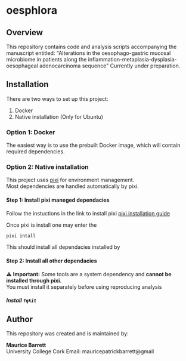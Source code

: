 # oesphlora
## Overview
This repository contains code and analysis scripts accompanying the manuscript entitled:
"Alterations in the oesophago-gastric mucosal microbiome in patients along the inflammation-metaplasia-dysplasia-oesophageal adenocarcinoma sequence"
Currently under preparation.


## Installation

There are two ways to set up this project:

1. Docker
2. Native installation (Only for Ubuntu)

### Option 1: Docker

The easiest way is to use the prebuilt Docker image, which will contain required dependencies.

### Option 2: Native installation

This project uses [pixi](https://pixi.sh) for environment management.  
Most dependencies are handled automatically by pixi.

#### Step 1: Install pixi maneged dependacies
Follow the instuctions in the link to install pixi [pixi installation guide](https://pixi.sh/latest/#installation)

Once pixi is install one may enter the 

```bash
pixi intall
```

This should install all dependacies installed by 

#### Step 2: Install all other dependacies

⚠️ **Important:** Some tools are a system dependency and **cannot be installed through pixi**.  
You must install it separately before using reproducing analysis


##### Install `fqkit`



## Author
This repository was created and is maintained by:

**Maurice Barrett**  
University College Cork 
Email: mauricepatrickbarrett@gmail

